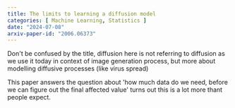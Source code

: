 ```yaml
---
title: The limits to learning a diffusion model
categories: [ Machine Learning, Statistics ]
date: "2024-07-08"
arxiv-paper-id: "2006.06373"
---
```


Don't be confused by the title, diffusion here is not referring to diffusion as we use it today
in context of image generation process, but more about modelling diffusive processes (like virus spread)

This paper answers the question about 'how much data do we need, before we can figure out the final affected value'
turns out this is a lot more thant people expect. 